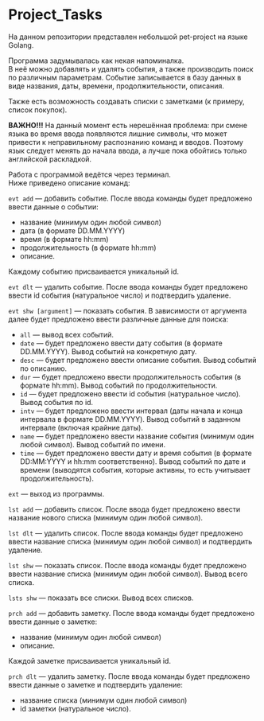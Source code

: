 # Project_Tasks

На данном репозитории представлен небольшой pet-project на языке Golang.

Программа задумывалась как некая напоминалка.  
В неё можно добавлять и удалять события, а также производить поиск по различным параметрам.
Событие записывается в базу данных в виде названия, даты, времени, продолжительности, описания.

Также есть возможность создавать списки с заметками (к примеру, список покупок).

**ВАЖНО!!!** На данный момент есть нерешённая проблема:
при смене языка во время ввода появляются лишние символы, что может привести к неправильному распознанию команд и вводов.
Поэтому язык следует менять до начала ввода, а лучше пока обойтись только английской раскладкой.

Работа с программой ведётся через терминал.  
Ниже приведено описание команд:

```evt add``` — добавить событие.
После ввода команды будет предложено ввести данные о событии: 
- название (минимум один любой символ)
- дата (в формате DD.MM.YYYY)
- время (в формате hh:mm)
- продолжительность (в формате hh:mm)
- описание.

Каждому событию присваивается уникальный id.

```evt dlt``` — удалить событие.
После ввода команды будет предложено ввести id события (натуральное число) и подтвердить удаление.

```evt shw [argument]``` — показать события.
В зависимости от аргумента далее будет предложено ввести различные данные для поиска:
- ```all``` — вывод всех событий.
- ```date``` — будет предложено ввести дату события (в формате DD.MM.YYYY). Вывод событий на конкретную дату.
- ```desc``` — будет предложено ввести описание события. Вывод событий по описанию.
- ```dur``` — будет предложено ввести продолжительность события (в формате hh:mm). Вывод событий по продолжительности.
- ```id``` — будет предложено ввести id события (натуральное число). Вывод события по id.
- ```intv``` — будет предложено ввести интервал (даты начала и конца интервала в формате DD.MM.YYYY).
Вывод событий в заданном интервале (включая крайние даты).
- ```name``` — будет предложено ввести название события (минимум один любой символ). Вывод событий по имени.
- ```time``` — будет предложено ввести дату и время события (в формате DD:MM:YYYY и hh:mm соответственно).
Вывод событий по дате и времени (выводятся события, которые активны, то есть учитывает продолжительность).

```ext``` — выход из программы.

```lst add``` — добавить список.
После ввода будет предложено ввести название нового списка (минимум один любой символ).

```lst dlt``` — удалить список.
После ввода команды будет предложено ввести название списка (минимум один любой символ) и подтвердить удаление.

```lst shw``` — показать список.
После ввода команды будет предложено ввести название списка (минимум один любой символ). Вывод всего списка.

```lsts shw``` — показать все списки.
Вывод всех списков.

```prch add``` — добавить заметку.
После ввода команды будет предложено ввести данные о заметке:
- название (минимум один любой символ)
- описание.

Каждой заметке присваивается уникальный id.

```prch dlt``` — удалить заметку.
После ввода команды будет предложено ввести данные о заметке и подтвердить удаление:
- название списка (минимум один любой символ)
- id заметки (натуральное число).